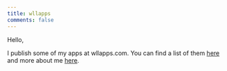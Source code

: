 ```yaml
---
title: wllapps
comments: false
---
```


Hello,

I publish some of my apps at wllapps.com. You can find a list of them [here](/tags/app) and more about me [here](/about). 




	







